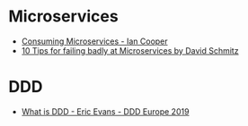# Microservices
* [Consuming Microservices - Ian Cooper](https://www.youtube.com/watch?v=Ur15yeiDXYI)
* [10 Tips for failing badly at Microservices by David Schmitz](https://www.youtube.com/watch?v=X0tjziAQfNQ)

# DDD
* [What is DDD - Eric Evans - DDD Europe 2019](https://www.youtube.com/watch?v=pMuiVlnGqjk)
